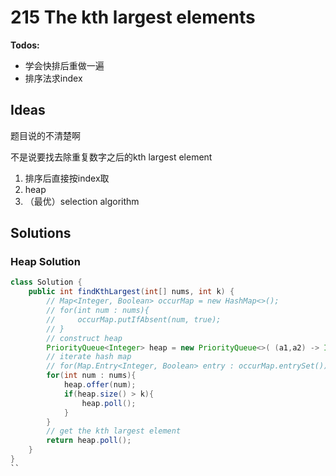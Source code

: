 # 215 The kth largest elements 

**Todos:**

- 学会快排后重做一遍
- 排序法求index

## Ideas

题目说的不清楚啊

不是说要找去除重复数字之后的kth largest element

1. 排序后直接按index取
2. heap
3. （最优）selection algorithm

## Solutions

### Heap Solution

```java
class Solution {
    public int findKthLargest(int[] nums, int k) {
        // Map<Integer, Boolean> occurMap = new HashMap<>();
        // for(int num : nums){
        //     occurMap.putIfAbsent(num, true);
        // }
        // construct heap
        PriorityQueue<Integer> heap = new PriorityQueue<>( (a1,a2) -> Integer.compare(a1,a2) );
        // iterate hash map
        // for(Map.Entry<Integer, Boolean> entry : occurMap.entrySet()){
        for(int num : nums){
            heap.offer(num);
            if(heap.size() > k){
                heap.poll();
            }
        }
        // get the kth largest element
        return heap.poll();
    }
}
``